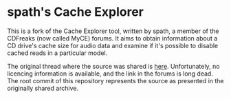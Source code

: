 # spath's Cache Explorer

This is a fork of the Cache Explorer tool, written by spath, a member of the
CDFreaks (now called MyCE) forums. It aims to obtain information about a CD
drive's cache size for audio data and examine if it's possible to disable cached
reads in a particular model.

The original thread where the source was shared is
[here](https://club.myce.com/t/cache-explorer/167099/33). Unfortunately, no
licencing information is available, and the link in the forums is long dead. The
root commit of this repository represents the source as presented in the
originally shared archive.
